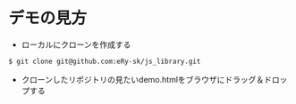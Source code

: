 # デモの見方
* ローカルにクローンを作成する
```bash
$ git clone git@github.com:eRy-sk/js_library.git
```
* クローンしたリポジトリの見たいdemo.htmlをブラウザにドラッグ＆ドロップする
